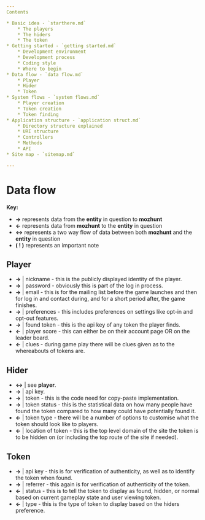 ```yaml
---
Contents

* Basic idea - `starthere.md`
	* The players
	* The hiders
	* The token
* Getting started - `getting started.md`
	* Development environment
	* Development process
	* Coding style
	* Where to begin
* Data flow - `data flow.md`
	* Player
	* Hider
	* Token
* System flows - `system flows.md`
	* Player creation
	* Token creation
	* Token finding
* Application structure - `application struct.md`
	* Directory structure explained
	* URI structure
	* Controllers
	* Methods
	* API
* Site map - `sitemap.md`

---
```


# Data flow
**Key:**

* **->** represents data from the **entity** in question to **mozhunt**
* **<-** represents data from **mozhunt** to the **entity** in question
* **<->** represents a two way flow of data between both **mozhunt** and the **entity** in question
* **( ! )** represents an important note

## Player
* **->** | nickname - this is the publicly displayed identity of the player.
* **->** | password - obviously this is part of the log in process.
* **->** | email - this is for the mailing list before the game launches and then for log in and contact during, and for a short period after, the game finishes.
* **->** | preferences - this includes preferences on settings like opt-in and opt-out features.
* **->** | found token - this is the api key of any token the player finds.
* **<-** | player score - this can either be on their account page OR on the leader board.
* **<-** | clues - during game play there will be clues given as to the whereabouts of tokens are.

## Hider
* **<->** | see **player**.
* **->** | api key.
* **->** | token - this is the code need for copy-paste implementation.
* **->** | token status - this is the statistical data on how many people have found the token compared to how many could have potentially found it.
* **<-** | token type - there will be a number of options to customise what the token should look like to players.
* **<-** | location of token - this is the top level domain of the site the token is to be hidden on (or including the top route of the site if needed).

## Token
* **->** | api key - this is for verification of authenticity, as well as to identify the token when found.
* **->** | referrer - this again is for verification of authenticity of the token.
* **<-** | status - this is to tell the token to display as found, hidden, or normal based on current gameplay state and user viewing token.
* **<-** | type - this is the type of token to display based on the hiders preference.